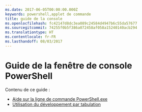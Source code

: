 ```yaml
---
ms.date: 2017-06-05T00:00:00.000Z
keywords: powershell,applet de commande
title: guide de la console
ms.openlocfilehash: fc42147d8dc3ea089c24584d4947b6c55da57677
ms.sourcegitcommit: 74255f0b5f386a072458af058a15240140acb294
ms.translationtype: HT
ms.contentlocale: fr-FR
ms.lasthandoff: 08/03/2017
---
```

#  <a name="powershell-console-window-guide"></a>Guide de la fenêtre de console PowerShell

Contenu de ce guide :
-  [Aide sur la ligne de commande PowerShell.exe](console/PowerShell.exe-Command-Line-Help.md)
-  [Utilisation du développement par tabulation](console/Using-Tab-Expansion.md)

